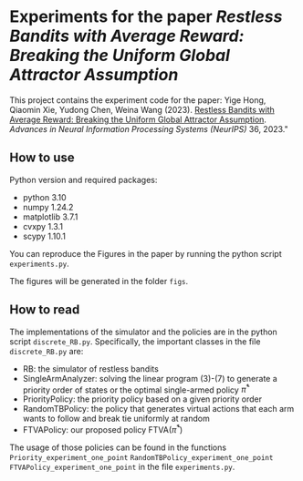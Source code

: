 # Experiments for the paper *Restless Bandits with Average Reward: Breaking the Uniform Global Attractor Assumption*

This project contains the experiment code for the paper: 
Yige Hong, Qiaomin Xie, Yudong Chen, Weina Wang (2023). 
[Restless Bandits with Average Reward: Breaking the Uniform Global Attractor Assumption](https://arxiv.org/abs/2306.00196).
*Advances in Neural Information Processing Systems (NeurIPS)* 36, 2023."


## How to use 
Python version and required packages:
- python 3.10
- numpy 1.24.2
- matplotlib 3.7.1
- cvxpy 1.3.1
- scypy 1.10.1

You can reproduce the Figures in the paper by running the python script `experiments.py`.

The figures will be generated in the folder `figs`.

## How to read
The implementations of the simulator and the policies are in the python script `discrete_RB.py`. Specifically,
the important classes in the file `discrete_RB.py` are:
- RB: the simulator of restless bandits
- SingleArmAnalyzer: solving the linear program (3)-(7) 
to generate a priority order of states or the optimal single-armed policy $\bar{\pi}^*$
- PriorityPolicy: the priority policy based on a given priority order
- RandomTBPolicy: the policy that generates virtual actions that each arm wants to follow and break tie uniformly at random
- FTVAPolicy: our proposed policy FTVA($\bar{\pi}^*$)

The usage of those policies can be found in the functions
`Priority_experiment_one_point`
`RandomTBPolicy_experiment_one_point`
`FTVAPolicy_experiment_one_point`
in the file `experiments.py`.


